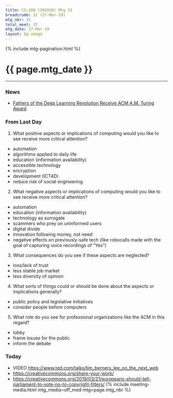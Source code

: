 ```yaml
---
title: CS-280 (201910) Mtg 31
breadcrumb: 31 (27-Mar-19)
mtg_nbr: 31
total_meet: 37
mtg_date: 27-Mar-19
layout: bg-image
---
```

{% include mtg-pagination.html %}
<h1 class="text-center">{{ page.mtg_date }}</h1>
<hr />

### News

* [Fathers of the Deep Learning Revolution Receive ACM A.M. Turing Award](https://www.acm.org/media-center/2019/march/turing-award-2018)

### From Last Day

1. What positive aspects or implications of computing would you like to see receive more critical attention?

 * automation
 * algorithms applied to daily life
 * education (information availability)
 * accessible technology
 * encryption
 * development (ICT4D)
 * reduce risk of social engineering

2. What negative aspects or implications of computing would you like to see receive more critical attention?

 * automation
 * education (information availability)
 * technology as surrogate
 * scammers who prey on uninformed users
 * digital divide
 * innovation following money, not need
 * negative effects on previously-safe tech
   (like robocalls made with the goal of capturing voice recordings of “Yes”)

3. What consequences do you see if these aspects are neglected?

 * loss/lack of trust
 * less stable job market
 * less diversity of opinion

4. What sorts of things could or should be done about the aspects or implications generally?

 * public policy and legislative initiatives
 * consider people before computers

5. What role do you see for professional organizations like the ACM in this regard?

 * lobby
 * frame issues for the public
 * inform the debate

### Today

* VIDEO <https://www.ted.com/talks/tim_berners_lee_on_the_next_web>
* <https://creativecommons.org/share-your-work/>
* <https://creativecommons.org/2019/03/21/europeans-should-tell-parliament-to-vote-no-to-copyright-filters/>
{% include meeting-media.html mtg_media=off_med mtg=page.mtg_nbr %}
